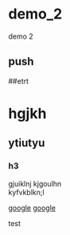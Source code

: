 # demo_2
demo 2

## push
##etrt

# hgjkh
## ytiutyu
### h3
gjuiklnj kjgoulhn\
kyfvkblkn;l

<a href="www.google.com">google</a>
<a href="www.google.com">google</a>

test


